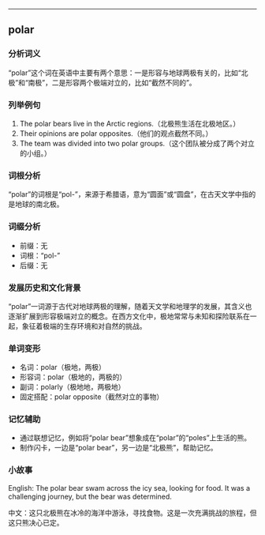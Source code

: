 
---------------
## polar
### 分析词义
“polar”这个词在英语中主要有两个意思：一是形容与地球两极有关的，比如“北极”和“南极”，二是形容两个极端对立的，比如“截然不同的”。

### 列举例句
1. The polar bears live in the Arctic regions.（北极熊生活在北极地区。）
2. Their opinions are polar opposites.（他们的观点截然不同。）
3. The team was divided into two polar groups.（这个团队被分成了两个对立的小组。）

### 词根分析
“polar”的词根是“pol-”，来源于希腊语，意为“圆面”或“圆盘”，在古天文学中指的是地球的南北极。

### 词缀分析
- 前缀：无
- 词根：“pol-”
- 后缀：无

### 发展历史和文化背景
“polar”一词源于古代对地球两极的理解，随着天文学和地理学的发展，其含义也逐渐扩展到形容极端对立的概念。在西方文化中，极地常常与未知和探险联系在一起，象征着极端的生存环境和对自然的挑战。

### 单词变形
- 名词：polar（极地，两极）
- 形容词：polar（极地的，两极的）
- 副词：polarly（极地地，两极地）
- 固定搭配：polar opposite（截然对立的事物）

### 记忆辅助
- 通过联想记忆，例如将“polar bear”想象成在“polar”的“poles”上生活的熊。
- 制作闪卡，一边是“polar bear”，另一边是“北极熊”，帮助记忆。

### 小故事
English: The polar bear swam across the icy sea, looking for food. It was a challenging journey, but the bear was determined.

中文：这只北极熊在冰冷的海洋中游泳，寻找食物。这是一次充满挑战的旅程，但这只熊决心已定。

